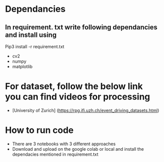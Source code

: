# Dependancies
## In requirement. txt write following dependancies and install using
Pip3 install -r requirement.txt
* cv2
* numpy
* matplotlib

# For dataset, follow the below link you can find videos for processing
* [University of Zurich] (https://rpg.ifi.uzh.ch/event_driving_datasets.html)

# How to run code
* There are 3 notebooks with 3 different approaches 
* Download and upload on the google colab or local and install the dependacies mentioned in requirement.txt

